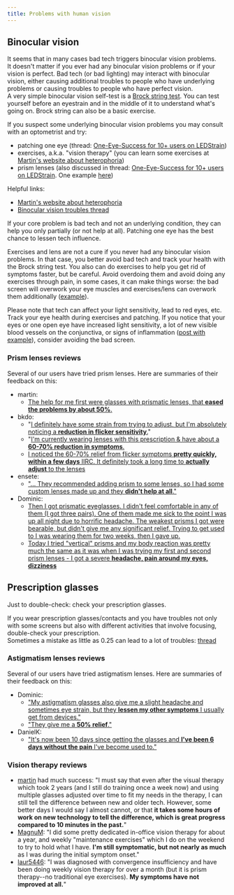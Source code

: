 ```yaml
---
title: Problems with human vision
---
```

## Binocular vision
It seems that in many cases bad tech triggers binocular vision problems.  
It doesn't matter if you ever had any binocular vision problems or if your vision is perfect. Bad tech (or bad lighting) may interact with binocular vision, either causing additional troubles to people who have underlying problems or causing troubles to people who have perfect vision.  
A very simple binocular vision self-test is a [Brock string test](https://www.youtube.com/watch?v=EGlCVTdNqfw&loop=0). You can test yourself before an eyestrain and in the middle of it to understand what's going on. Brock string can also be a basic exercise.  

If you suspect some underlying binocular vision problems you may consult with an optometrist and try: 
- patching one eye (thread: [One-Eye-Success for 10+ users on LEDStrain](https://ledstrain.org/d/1308-one-eye-success-for-10-users-on-ledstrain))
- exercises, a.k.a. "vision therapy" (you can learn some exercises at [Martin's website about heterophoria](https://heteroforie.webnode.cz/))
- prism lenses (also discussed in thread: [One-Eye-Success for 10+ users on LEDStrain](https://ledstrain.org/d/1308-one-eye-success-for-10-users-on-ledstrain). One example [here](https://ledstrain.org/d/1308-one-eye-success-for-10-users-on-ledstrain/102))

Helpful links:
- [Martin's website about heterophoria](https://heteroforie.webnode.cz/)
- [Binocular vision troubles thread](https://ledstrain.org/d/1207-binocular-vision-troubles-anyone-else-experienceovercome-this)

If your core problem is bad tech and not an underlying condition, they can help you only partially (or not help at all). Patching one eye has the best chance to lessen tech influence.  

Exercises and lens are not a cure if you never had any binocular vision problems. In that case, you better avoid bad tech and track your health with the Brock string test. You also can do exercises to help you get rid of symptoms faster, but be careful. Avoid overdoing them and avoid doing any exercises through pain, in some cases, it can make things worse: the bad screen will overwork your eye muscles and exercises/lens can overwork them additionally ([example](https://ledstrain.org/d/1374-exophoriaaccommodation-spasmastigmatism-what-should-i-do)).  

Please note that tech can affect your light sensitivity, lead to red eyes, etc. Track your eye health during exercises and patching. If you notice that your eyes or one open eye have increased light sensitivity, a lot of new visible blood vessels on the conjunctiva, or signs of inflammation ([post with example](https://ledstrain.org/d/1308-one-eye-success-for-10-users-on-ledstrain/88)), consider avoiding the bad screen.  

### Prism lenses reviews

Several of our users have tried prism lenses. Here are summaries of their feedback on this:

* martin:
    * [The help for me first were glasses with prismatic lenses, that **eased the problems by about 50%**.](https://ledstrain.org/d/369-my-possible-solution-treatment-and-progress-so-far)
* bkdo:
    * "[I definitely have some strain from trying to adjust, but I'm absolutely noticing a **reduction in flicker sensitivity**.](https://ledstrain.org/d/1308-one-eye-success-for-10-users-on-ledstrain/64)"
    * "[I'm currently wearing lenses with this prescription & have about a **60-70% reduction in symptoms**.](https://ledstrain.org/d/1308-one-eye-success-for-10-users-on-ledstrain/83)
    * [I noticed the 60-70% relief from flicker symptoms **pretty quickly, within a few days** IIRC. It definitely took a long time to **actually adjust** to the lenses](https://ledstrain.org/d/1308-one-eye-success-for-10-users-on-ledstrain/104)
* ensete:
    * ["... They recommended adding prism to some lenses, so I had some custom lenses made up and they **didn't help at all**."](https://ledstrain.org/d/1308-one-eye-success-for-10-users-on-ledstrain/76)
* Dominic:
    * [Then I got prismatic eyeglasses. I didn't feel comfortable in any of them (I got three pairs). One of them made me sick to the point I was up all night due to horrific headache. The weakest prisms I got were bearable, but didn't give me any significant relief. Trying to get used to I was wearing them for two weeks, then I gave up.](https://ledstrain.org/d/1374-exophoriaaccommodation-spasmastigmatism-what-should-i-do)
    * [Today I tried "vertical" prisms and my body reaction was pretty much the same as it was when I was trying my first and second prism lenses - I got a severe **headache, pain around my eyes, dizziness**](https://ledstrain.org/d/1308-one-eye-success-for-10-users-on-ledstrain/103)

## Prescription glasses
Just to double-check: check your prescription glasses.

If you wear prescription glasses/contacts and you have troubles not only with some screens but also with different activities that involve focusing, double-check your prescription.   
Sometimes a mistake as little as 0.25 can lead to a lot of troubles: [thread](https://ledstrain.org/d/1406-uncorrected-refractive-error/)

### Astigmatism lenses reviews

Several of our users have tried astigmatism lenses. Here are summaries of their feedback on this:

* Dominic:
    * ["My astigmatism glasses also give me a slight headache and sometimes eye strain, but they **lessen my other symptoms** I usually get from devices."](https://ledstrain.org/d/1406-uncorrected-refractive-error/12)
    * ["They give me a **50% relief**."](https://ledstrain.org/d/1308-one-eye-success-for-10-users-on-ledstrain/103)
* DanielK:
    * ["It's now been 10 days since getting the glasses and **I've been 6 days without the pain** I've become used to."](https://ledstrain.org/d/970-it-was-led-sensitivity-and-astigmatism-for-me)

### Vision therapy reviews

* [martin](https://heteroforie.webnode.cz/l/technology-i-could-use-with-heterophoria-before-and-after-visual-therapy/) had much success: "I must say that even after the visual therapy which took 2 years (and I still do training once a week now) and using multiple glasses adjusted over time to fit my needs in the therapy, I can still tell the difference between new and older tech. However, some better days I would say I almost cannot, or that **it takes some hours of work on new technology to tell the difference, which is great progress compared to 10 minutes in the past.**"
* [MagnuM](https://ledstrain.org/d/369-my-possible-solution-treatment-and-progress-so-far/3): "I did some pretty dedicated in-office vision therapy for about a year, and weekly "maintenance exercises" which I do on the weekend to try to hold what I have. **I'm still symptomatic, but not nearly as much** as I was during the initial symptom onset."
* [laur5446](https://ledstrain.org/d/754-trigeminal-dysphoria-and-neurolens): "I was diagnosed with convergence insufficiency and have been doing weekly vision therapy for over a month (but it is prism therapy--no traditional eye exercises). **My symptoms have not improved at all.**"

